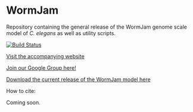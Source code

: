 # WormJam

Repository containing the general release of the WormJam genome scale model of *C. elegans* as well as utility scripts.

[![Build Status](https://travis-ci.com/JakeHattwell/wormjam.svg?branch=devel)](https://travis-ci.com/JakeHattwell/wormjam)

[Visit the accompanying website](https://gh.wormjam.life)

[Join our Google Group here!](https://groups.google.com/forum/#!forum/wormjam)

[Download the current release of the WormJam model here](https://github.com/JakeHattwell/wormjam/raw/master/sbml/WormJam_2018_12_13.xml)

How to cite:

Coming soon.
